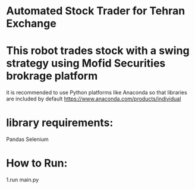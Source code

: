 # Automated Stock Trader for Tehran Exchange
# This robot trades stock with a swing strategy using Mofid Securities brokrage platform
it is recommended to use Python platforms like Anaconda so that libraries are included by default
https://www.anaconda.com/products/individual
# library requirements:
Pandas
Selenium

# How to Run:
1.run main.py
